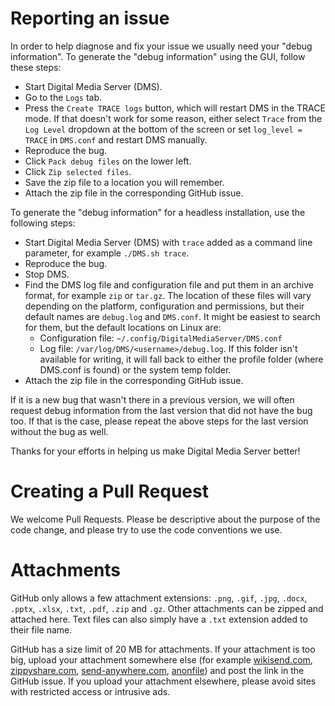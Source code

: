 # Reporting an issue

In order to help diagnose and fix your issue we usually need your "debug information". To generate the "debug information" using the GUI, follow these steps:

* Start Digital Media Server (DMS).
* Go to the `Logs` tab.
* Press the `Create TRACE logs` button, which will restart DMS in the TRACE mode. If that doesn't work for some reason, either select `Trace` from the `Log Level` dropdown at the bottom of the screen or set `log_level = TRACE` in `DMS.conf` and restart DMS manually.
* Reproduce the bug.
* Click `Pack debug files` on the lower left.
* Click `Zip selected files`.
* Save the zip file to a location you will remember.
* Attach the zip file in the corresponding GitHub issue.

To generate the "debug information" for a headless installation, use the following steps:
* Start Digital Media Server (DMS) with ```trace``` added as a command line parameter, for example ```./DMS.sh trace```.
* Reproduce the bug.
* Stop DMS.
* Find the DMS log file and configuration file and put them in an archive format, for example ```zip``` or ```tar.gz```. The location of these files will vary depending on the platform, configuration and permissions, but their default names are ```debug.log``` and ```DMS.conf```. It might be easiest to search for them, but the default locations on Linux are:
  * Configuration file: ```~/.config/DigitalMediaServer/DMS.conf```
  * Log file: ```/var/log/DMS/<username>/debug.log```. If this folder isn't available for writing, it will fall back to either the profile folder (where DMS.conf is found) or the system temp folder.
* Attach the zip file in the corresponding GitHub issue.

If it is a new bug that wasn't there in a previous version, we will often request debug information from the last version that did not have the bug too. If that is the case, please repeat the above steps for the last version without the bug as well.

Thanks for your efforts in helping us make Digital Media Server better!

# Creating a Pull Request

We welcome Pull Requests. Please be descriptive about the purpose of the code change, and please try to use the code conventions we use.

# <a name="Attachments"></a>Attachments

GitHub only allows a few attachment extensions: `.png`, `.gif`, `.jpg`, `.docx`, `.pptx`, `.xlsx`, `.txt`, `.pdf`, `.zip` and `.gz`. Other attachments can be zipped and attached here. Text files can also simply have a `.txt` extension added to their file name.

GitHub has a size limit of 20 MB for attachments. If your attachment is too big, upload your attachment somewhere else (for example [wikisend.com](http://wikisend.com), [zippyshare.com](http://www.zippyshare.com), [send-anywhere.com](https://send-anywhere.com), [anonfile](https://anonfile.com)) and post the link in the GitHub issue. If you upload your attachment elsewhere, please avoid sites with restricted access or intrusive ads.
